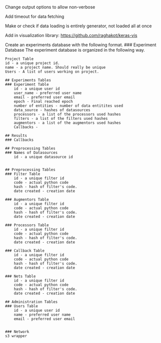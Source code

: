 Change output options to allow non-verbose

Add timeout for data fetching

Make or check if data loading is entirely generator, not loaded all at once

Add in visualization library:
	https://github.com/raghakot/keras-vis

Create an experiments database with the following format.
	### Experiment Database
	The experiment database is organized in the following way.

	Project Table
	id - a unique project id.
	name - a project name. Should really be unique
	Users - A list of users working on project.

	## Experiments Tables
	### Experiment Table
		id - a unique user id
		user_name - preferred user name
		email - preferred user email
		epoch - Final reached epoch
		number of entities - number of data entitites used
		data_source - hashes of datasources
		processors - a list of the processors used hashes
		filters - a list of the filters used hashes
		augmentors - a list of the augmentors used hashes
		Callbacks - 

	## Results
	### Callbacks

	## Preprocessing Tables
	### Names of Datasources
		id - a unique datasource id


	## Preprocessing Tables
	### Filter Table
		id - a unique filter id
		code - actual python code
		hash - hash of filter's code.
		date created - creation date

	### Augmentors Table
		id - a unique filter id
		code - actual python code
		hash - hash of filter's code.
		date created - creation date

	### Processors Table
		id - a unique filter id
		code - actual python code
		hash - hash of filter's code.
		date created - creation date

	### Callback Table
		id - a unique filter id
		code - actual python code
		hash - hash of filter's code.
		date created - creation date

	### Nets Table
		id - a unique filter id
		code - actual python code
		hash - hash of filter's code.
		date created - creation date

	## Administration Tables
	### Users Table
		id - a unique user id
		name - preferred user name
		email - preferred user email


	### Network
	s3 wrapper